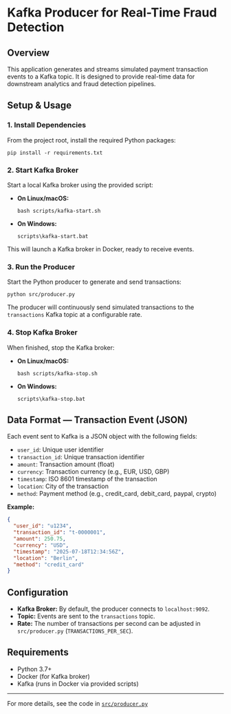 # Kafka Producer for Real-Time Fraud Detection

## Overview

This application generates and streams simulated payment transaction events to a Kafka topic. It is designed to provide real-time data for downstream analytics and fraud detection pipelines.

## Setup & Usage

### 1. Install Dependencies

From the project root, install the required Python packages:

```
pip install -r requirements.txt
```

### 2. Start Kafka Broker

Start a local Kafka broker using the provided script:

- **On Linux/macOS:**
  ```
  bash scripts/kafka-start.sh
  ```
- **On Windows:**
  ```
  scripts\kafka-start.bat
  ```

This will launch a Kafka broker in Docker, ready to receive events.

### 3. Run the Producer

Start the Python producer to generate and send transactions:

```
python src/producer.py
```

The producer will continuously send simulated transactions to the `transactions` Kafka topic at a configurable rate.

### 4. Stop Kafka Broker

When finished, stop the Kafka broker:

- **On Linux/macOS:**
  ```
  bash scripts/kafka-stop.sh
  ```
- **On Windows:**
  ```
  scripts\kafka-stop.bat
  ```

## Data Format — Transaction Event (JSON)

Each event sent to Kafka is a JSON object with the following fields:

- `user_id`: Unique user identifier
- `transaction_id`: Unique transaction identifier
- `amount`: Transaction amount (float)
- `currency`: Transaction currency (e.g., EUR, USD, GBP)
- `timestamp`: ISO 8601 timestamp of the transaction
- `location`: City of the transaction
- `method`: Payment method (e.g., credit_card, debit_card, paypal, crypto)

**Example:**

```json
{
  "user_id": "u1234",
  "transaction_id": "t-0000001",
  "amount": 250.75,
  "currency": "USD",
  "timestamp": "2025-07-18T12:34:56Z",
  "location": "Berlin",
  "method": "credit_card"
}
```

## Configuration

- **Kafka Broker:** By default, the producer connects to `localhost:9092`.
- **Topic:** Events are sent to the `transactions` topic.
- **Rate:** The number of transactions per second can be adjusted in `src/producer.py` (`TRANSACTIONS_PER_SEC`).

## Requirements

- Python 3.7+
- Docker (for Kafka broker)
- Kafka (runs in Docker via provided scripts)

---

For more details, see the code in [`src/producer.py`](src/producer.py)

